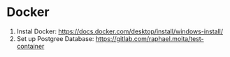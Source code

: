 # Docker

1. Instal Docker: https://docs.docker.com/desktop/install/windows-install/
2. Set up Postgree Database: https://gitlab.com/raphael.moita/test-container 
